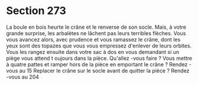 # Section 273

La boule en bois heurte le crâne et le renverse de son socle. Mais, à votre grande surprise,
les arbalètes ne lâchent pas leurs terribles flèches. Vous vous avancez alors, avec
prudence et vous ramassez le crâne, dont les yeux sont des topazes que vous vous
empressez d'enlever de leurs orbites. Vous les rangez ensuite dans votre sac à dos en vous
demandant si un piège vous attend t oujours dans la pièce. Qu'allez -vous faire  ?
Vous mettre à quatre pattes et ramper hors de la pièce en emportant le crâne  ?
Rendez -vous au 15
Replacer le crâne sur le socle avant de quitter la pièce  ?  Rendez -vous au 204